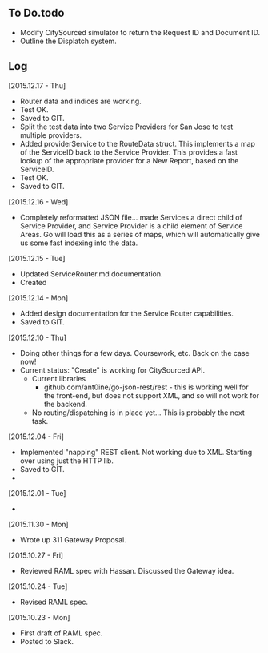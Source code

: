 ## To Do.todo

* Modify CitySourced simulator to return the Request ID and Document ID.
* Outline the Displatch system.

## Log

[2015.12.17 - Thu]

* Router data and indices are working.
* Test OK.
* Saved to GIT.
* Split the test data into two Service Providers for San Jose to test multiple providers.  
* Added providerService to the RouteData struct.  This implements a map of the ServiceID back to the Service Provider.  This provides a fast lookup of the appropriate provider for a New Report, based on the ServiceID.
* Test OK.
* Saved to GIT.

[2015.12.16 - Wed]

* Completely reformatted JSON file... made Services a direct child of Service Provider, and Service Provider is a child element of Service Areas.  Go will load this as a series of maps, which will automatically give us some fast indexing into the data.

[2015.12.15 - Tue]

* Updated ServiceRouter.md documentation.
* Created 

[2015.12.14 - Mon]

* Added design documentation for the Service Router capabilities.  
* Saved to GIT.

[2015.12.10 - Thu]

* Doing other things for a few days.  Coursework, etc.  Back on the case now!
* Current status: "Create" is working for CitySourced API. 
	* Current libraries
		* github.com/ant0ine/go-json-rest/rest - this is working well for the front-end, but does not support XML, and so will not work for the backend.
	* No routing/dispatching is in place yet...  This is probably the next task.

[2015.12.04 - Fri]

* Implemented "napping" REST client.  Not working due to XML.  Starting over using just the HTTP lib.
* Saved to GIT.
* 

[2015.12.01 - Tue]

* 

[2015.11.30 - Mon]

* Wrote up 311 Gateway Proposal.

[2015.10.27 - Fri]

* Reviewed RAML spec with Hassan.  Discussed the Gateway idea.

[2015.10.24 - Tue]

* Revised RAML spec.

[2015.10.23 - Mon]

* First draft of RAML spec.
* Posted to Slack.
